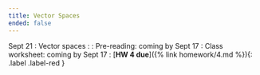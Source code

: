 ```yaml
---
title: Vector Spaces
ended: false
---
```


Sept 21
: Vector spaces 
  : 
: Pre-reading: coming by Sept 17
: Class worksheet: coming by Sept 17
: [**HW 4 due**]({% link homework/4.md %}){: .label .label-red }
